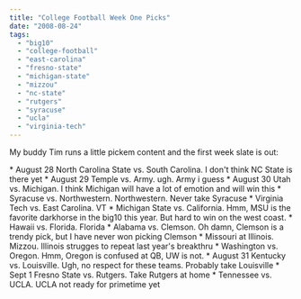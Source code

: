 ```yaml
---
title: "College Football Week One Picks"
date: "2008-08-24"
tags: 
  - "big10"
  - "college-football"
  - "east-carolina"
  - "fresno-state"
  - "michigan-state"
  - "mizzou"
  - "nc-state"
  - "rutgers"
  - "syracuse"
  - "ucla"
  - "virginia-tech"
---
```


My buddy Tim runs a little pickem content and the first week slate is out:

\* August 28 North Carolina State vs. South Carolina. I don't think NC State is there yet \* August 29 Temple vs. Army. ugh. Army i guess \* August 30 Utah vs. Michigan. I think Michigan will have a lot of emotion and will win this \* Syracuse vs. Northwestern. Northwestern. Never take Syracuse \* Virginia Tech vs. East Carolina. VT \* Michigan State vs. California. Hmm, MSU is the favorite darkhorse in the big10 this year. But hard to win on the west coast. \* Hawaii vs. Florida. Florida \* Alabama vs. Clemson. Oh damn, Clemson is a trendy pick, but I have never won picking Clemson \* Missouri at Illinois. Mizzou. Illinois strugges to repeat last year's breakthru \* Washington vs. Oregon. Hmm, Oregon is confused at QB, UW is not. \* August 31 Kentucky vs. Louisville. Ugh, no respect for these teams. Probably take Louisville \* Sept 1 Fresno State vs. Rutgers. Take Rutgers at home \* Tennessee vs. UCLA. UCLA not ready for primetime yet
